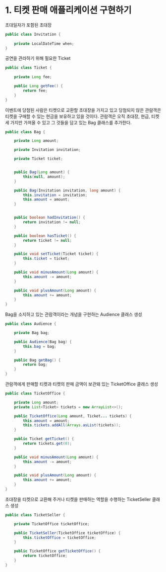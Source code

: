 # 1. 티켓 판매 애플리케이션 구현하기

초대일자가 포함된 초대장
```java
public class Invitation {
    
    private LocalDateTime when;
}

```

공연을 관라하기 위해 필요한 Ticket
```java
public class Ticket {
    
    private Long fee;

    public Long getFee() {
        return fee;
    }
}
```

이벤트에 당첨된 사람은 티켓으로 교환할 초대장을 가지고 있고 당첨되지 않은 관람객은 티켓을 구매할 수 있는 현금을 보유하고 있을 것이다. 관람객은 오직 초대장, 현급, 티켓 세 가지만 가져올 수 있고 그 것들을 담고 있는 Bag 클래스를 추가한다.
```java
public class Bag {

    private Long amount;

    private Invitation invitation;

    private Ticket ticket;


    public Bag(Long amount) {
        this(null, amount);
    }

    public Bag(Invitation invitation, long amount) {
        this.invitation = invitation;
        this.amount = amount;
    }


    public boolean hadInvitation() {
        return invitation != null;
    }

    public boolean hasTicket() {
        return ticket != null;
    }

    public void setTicket(Ticket ticket) {
        this.ticket = ticket;
    }

    public void minusAmount(Long amount) {
        this.amount -= amount;
    }

    public void plusAmount(Long amount) {
        this.amount += amount;
    }
}

```

Bag을 소지하고 있는 관람객이라는 개념을 구현하는 Audience 클래스 생성
```java
public class Audience {

    private Bag bag;

    public Audience(Bag bag) {
        this.bag = bag;
    }

    public Bag getBag() {
        return bag;
    }
}

```

관람객에게 판매할 티켓과 티켓의 판매 금액이 보관돼 있는 TicketOffice 클래스 생성
```java
public class TicketOffice {

    private Long amount;
    private List<Ticket> tickets = new ArrayList<>();

    public TicketOffice(Long amount, Ticket... tickets) {
        this.amount = amount;
        this.tickets.addAll(Arrays.asList(tickets));
    }

    public Ticket getTicket() {
        return tickets.get(0);
    }

    public void minusAmount(Long amount) {
        this.amount -= amount;
    }

    public void plusAmount(Long amount) {
        this.amount += amount;
    }
}
```

초대장을 티켓으로 교환해 주거나 티켓을 판매하는 역할을 수행하는 TicketSeller 클래스 생성
```java
public class TicketSeller {

    private TicketOffice ticketOffice;

    public TicketSeller(TicketOffice ticketOffice) {
        this.ticketOffice = ticketOffice;
    }

    public TicketOffice getTicketOffice() {
        return ticketOffice;
    }
}
```